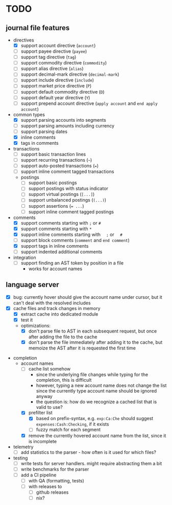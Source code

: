 # TODO

## journal file features
- directives
    - [x] support account directive (`account`)
    - [ ] support payee directive (`payee`)
    - [ ] support tag directive (`tag`)
    - [ ] support commodity directive (`commodity`)
    - [ ] support alias directive (`alias`)
    - [ ] support decimal-mark directive (`decimal-mark`)
    - [ ] support include directive (`include`)
    - [ ] support market price directive (`P`)
    - [ ] support default commodity directive (`D`)
    - [ ] support default year directive (`Y`)
    - [ ] support prepend account directive (`apply account` and `end apply account`)
- common types
    - [x] support parsing accounts into segments
    - [ ] support parsing amounts including currency
    - [ ] support parsing dates
    - [x] inline comments
    - [x] tags in comments
- transactions
    - [ ] support basic transaction lines
    - [ ] support recurring transactions (`~`)
    - [ ] support auto-posted transactions (`=`)
    - [ ] support inline comment tagged transactions
    - postings
        - [ ] support basic postings
        - [ ] support postings with status indicator
        - [ ] support virtual postings (`[...]`)
        - [ ] support unbalanced postings (`(...)`)
        - [ ] support assertions (`= ...`)
        - [ ] support inline comment tagged postings
- comments
    - [x] support comments starting with `;` or `#`
    - [x] support comments starting with `*`
    - [x] support inline comments starting with `  ;` or `  #`
    - [ ] support block comments (`comment` and `end comment`)
    - [x] support tags in inline comments
    - [ ] support indented additional comments
- integration
    - [ ] support finding an AST token by position in a file
        - works for account names

## language server
- [x] bug: currently hover should give the account name under cursor, but it can't deal with the resolved includes
- [x] cache files and track changes in memory
    - [x] extract cache into dedicated module
    - [x] test it
    - optimizations:
        - [x] don't parse file to AST in each subsequent request, but once after adding the file to the cache
        - [x] don't parse the file immediately after adding it to the cache, but memoize the AST after it is requested the first time
- completion
    - account names
        - [ ] cache list somehow
            - since the underlying file changes while typing for the completion, this is difficult
            - however, typing a new account name does not change the list since the currently type account name should be ignored anyway
            - the question is: how do we recognize a cached list that is valid to use?
        - [x] prefilter list
            - [x] based on prefix-syntax, e.g. `exp:Ca:Che` should suggest `expenses:Cash:Checking`, if it exists
            - [ ] fuzzy match for each segment
        - [x] remove the currently hovered account name from the list, since it is incomplete
- telemetry
    - [ ] add statistics to the parser - how often is it used for which files?
- testing
    - [ ] write tests for server handlers. might require abstracting them a bit
    - [ ] write benchmarks for the parser
    - [ ] add a CI pipeline
        - [ ] with QA (formatting, tests)
        - [ ] with releases to
            - [ ] github releases
            - [ ] nix?

